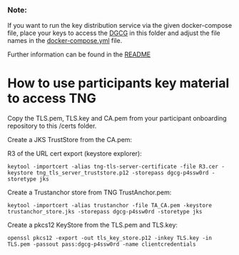 ### Note: 

If you want to run the key distribution service via the given docker-compose file, place your keys to access the 
[DGCG](https://github.com/eu-digital-green-certificates/dgc-gateway) in this folder and adjust the file names
in the [docker-compose.yml](../docker-compose.yml) file.

Further information can be found in the [README](../README.md)

# How to use participants key material to access TNG

Copy the TLS.pem, TLS.key and CA.pem from your participant onboarding repository to this /certs folder.

Create a JKS TrustStore from the CA.pem:

R3 of the URL cert export (keystore explorer):

```
keytool -importcert -alias tng-tls-server-certificate -file R3.cer -keystore tng_tls_server_truststore.p12 -storepass dgcg-p4ssw0rd -storetype jks
```

Create a Trustanchor store from TNG TrustAnchor.pem:

```
keytool -importcert -alias trustanchor -file TA_CA.pem -keystore trustanchor_store.jks -storepass dgcg-p4ssw0rd -storetype jks
```

Create a pkcs12 KeyStore from the TLS.pem and TLS.key:

```
openssl pkcs12 -export -out tls_key_store.p12 -inkey TLS.key -in TLS.pem -passout pass:dgcg-p4ssw0rd -name clientcredentials
```
